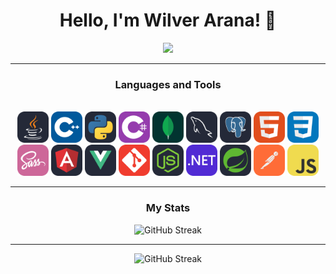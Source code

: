 <h1 align="center">Hello, I'm Wilver Arana! 👋</h1>

<div id="header" align="center">
  <img src="https://media.giphy.com/media/26tn33aiTi1jkl6H6/giphy.gif" width="250"/>
</div>

<hr>

<div align="center">
  <h3>Languages and Tools</h3>
  <br>
  <div>
    <img src="https://github.com/tandpfun/skill-icons/blob/main/icons/Java-Dark.svg" title="Java" alt="Java" width="50" height="50">
    <img src="https://github.com/tandpfun/skill-icons/blob/main/icons/CPP.svg" title="C++" alt="C++" width="50" height="50">
    <img src="https://github.com/tandpfun/skill-icons/blob/main/icons/Python-Dark.svg" title="Python" alt="Python" width="50" height="50">
    <img src="https://github.com/tandpfun/skill-icons/blob/main/icons/CS.svg" title="CSharp" alt="CSharp" width="50" height="50">
    <img src="https://github.com/tandpfun/skill-icons/blob/main/icons/MongoDB.svg" title="MongoDB" alt="MongoDB" width="50" height="50">
    <img src="https://github.com/tandpfun/skill-icons/blob/main/icons/MySQL-Dark.svg" title="MySQL" alt="MySQL" width="50" height="50">
    <img src="https://github.com/tandpfun/skill-icons/blob/main/icons/PostgreSQL-Dark.svg" title="PostgreSQL" alt="PostgreSQL" width="50" height="50">
    <img src="https://github.com/tandpfun/skill-icons/blob/main/icons/HTML.svg" title="HTML5" alt="HTML5" width="50" height="50">
    <img src="https://github.com/tandpfun/skill-icons/blob/main/icons/CSS.svg" title="CSS" alt="CSS" width="50" height="50">
    <img src="https://github.com/tandpfun/skill-icons/blob/main/icons/Sass.svg" title="Sass" alt="Sass" width="50" height="50">
    <img src="https://github.com/tandpfun/skill-icons/blob/main/icons/Angular-Dark.svg" title="AngularTS" alt="AngularTS" width="50" height="50">
    <img src="https://github.com/tandpfun/skill-icons/blob/main/icons/VueJS-Dark.svg" title="VueJS" alt="VueJS" width="50" height="50">
    <img src="https://github.com/tandpfun/skill-icons/blob/main/icons/Git.svg" title="Git" alt="Git" width="50" height="50">
    <img src="https://github.com/tandpfun/skill-icons/blob/main/icons/NodeJS-Dark.svg" title="NodeJS" alt="NodeJS" width="50" height="50">
    <img src="https://github.com/tandpfun/skill-icons/blob/main/icons/DotNet.svg" title=".Net" alt=".Net" width="50" height="50">
    <img src="https://github.com/tandpfun/skill-icons/blob/main/icons/Spring-Dark.svg" title="SpringBoot" alt="SpringBoot" width="50" height="50">
    <img src="https://github.com/tandpfun/skill-icons/blob/main/icons/Postman.svg" title="Postman" alt="Postman" width="50" height="50">
    <img src="https://github.com/tandpfun/skill-icons/blob/main/icons/JavaScript.svg" title="JavaScript" alt="JavaScript" width="50" height="50">
  </div>
</div>

<hr>

<div align="center">
  <h3>My Stats</h3>
  <img src="http://github-readme-streak-stats.herokuapp.com?user=WilverAR&theme=gotham&hide_border=true&border_radius=2&card_width=1000" alt="GitHub Streak"/>
  <hr>
  <img src="https://github-readme-stats.vercel.app/api?username=WilverAR&show_icons=true&theme=merko" alt="GitHub Streak"/>
</div>
